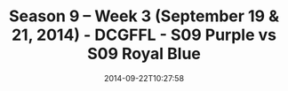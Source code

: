 ---
title: Season 9 – Week 3 (September 19 & 21, 2014) - DCGFFL - S09 Purple vs S09 Royal
  Blue
teams-score:
- team: _teams/s09-purple.md
  score:
- team: _teams/s09-royal-blue-these-hoes-aint-royal.md
  score: 20
mvp: 'Purple: Sean Gard / Royal: Tyler Fox'
game-ball: N/A
sportsperson: ''
season: 9
week: 3
date: '2014-09-22T10:27:58'
pageid: 1825-4466-vs-4468
---